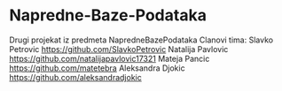 # Napredne-Baze-Podataka
Drugi projekat iz predmeta NapredneBazePodataka
Clanovi tima:
Slavko Petrovic https://github.com/SlavkoPetrovic
Natalija Pavlovic https://github.com/natalijapavlovic17321
Mateja Pancic https://github.com/matetebra
Aleksandra Djokic https://github.com/aleksandradjokic
